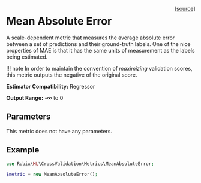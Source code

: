 <span style="float:right;"><a href="https://github.com/RubixML/ML/blob/master/src/CrossValidation/Metrics/MeanAbsoluteError.php">[source]</a></span>

# Mean Absolute Error
A scale-dependent metric that measures the average absolute error between a set of predictions and their ground-truth labels. One of the nice properties of MAE is that it has the same units of measurement as the labels being estimated.

!!! note
    In order to maintain the convention of *maximizing* validation scores, this metric outputs the negative of the original score.

**Estimator Compatibility:** Regressor

**Output Range:** -∞ to 0

## Parameters
This metric does not have any parameters.

## Example
```php
use Rubix\ML\CrossValidation\Metrics\MeanAbsoluteError;

$metric = new MeanAbsoluteError();
```